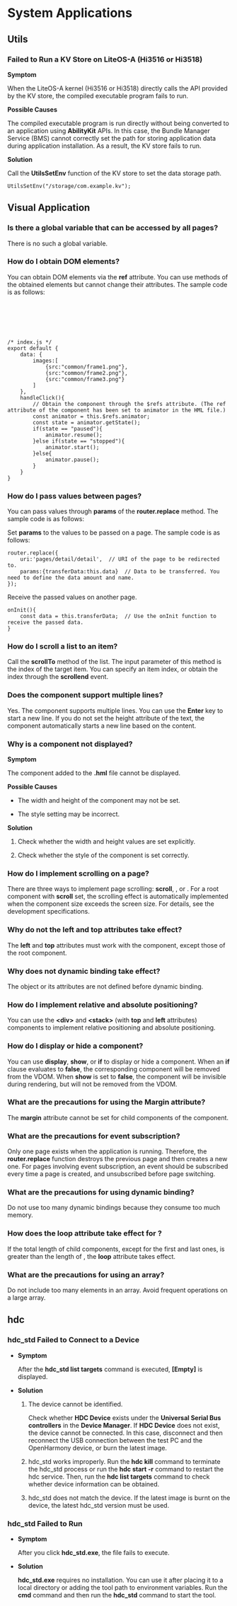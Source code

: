 # System Applications




## Utils


### Failed to Run a KV Store on LiteOS-A (Hi3516 or Hi3518)

**Symptom**

When the LiteOS-A kernel (Hi3516 or Hi3518) directly calls the API provided by the KV store, the compiled executable program fails to run.

**Possible Causes**

The compiled executable program is run directly without being converted to an application using **AbilityKit** APIs. In this case, the Bundle Manager Service (BMS) cannot correctly set the path for storing application data during application installation. As a result, the KV store fails to run.

**Solution**

Call the **UtilsSetEnv** function of the KV store to set the data storage path.


```
UtilsSetEnv("/storage/com.example.kv");
```


## Visual Application


### Is there a global variable that can be accessed by all pages?

There is no such a global variable.


### How do I obtain DOM elements?

You can obtain DOM elements via the **ref** attribute. You can use methods of the obtained elements but cannot change their attributes. The sample code is as follows:


```


   
   


/* index.js */
export default {
    data: {
        images:[
            {src:"common/frame1.png"},
            {src:"common/frame2.png"},
            {src:"common/frame3.png"}
        ]
    },
    handleClick(){
        // Obtain the component through the $refs attribute. (The ref attribute of the component has been set to animator in the HML file.)
        const animator = this.$refs.animator;
        const state = animator.getState();
        if(state == "paused"){
            animator.resume();
        }else if(state == "stopped"){
            animator.start();
        }else{
            animator.pause();
        }
    }
}
```


### How do I pass values between pages?

You can pass values through **params** of the **router.replace** method. The sample code is as follows:

Set **params** to the values to be passed on a page. The sample code is as follows:


```
router.replace({
    uri:'pages/detail/detail',  // URI of the page to be redirected to.
    params:{transferData:this.data}  // Data to be transferred. You need to define the data amount and name.
});
```

Receive the passed values on another page.


```
onInit(){
    const data = this.transferData;  // Use the onInit function to receive the passed data.
}  
```


### How do I scroll a list to an item?

Call the **scrollTo** method of the list. The input parameter of this method is the index of the target item. You can specify an item index, or obtain the index through the **scrollend** event.


### Does the <text> component support multiple lines?

Yes. The **<text>** component supports multiple lines. You can use the **Enter** key to start a new line. If you do not set the height attribute of the text, the component automatically starts a new line based on the content.


### Why is a component not displayed?

**Symptom**

The component added to the **.hml** file cannot be displayed.

**Possible Causes**

- The width and height of the component may not be set.

- The style setting may be incorrect.

**Solution**

1. Check whether the width and height values are set explicitly.

2. Check whether the style of the component is set correctly.



### How do I implement scrolling on a page?

There are three ways to implement page scrolling: **scroll**, **<list>**, or **<swiper>**. For a root component with **scroll** set, the scrolling effect is automatically implemented when the component size exceeds the screen size. For details, see the development specifications.


### Why do not the left and top attributes take effect?

The **left** and **top** attributes must work with the **<stack>** component, except those of the root component.


### Why does not dynamic binding take effect?

The object or its attributes are not defined before dynamic binding.


### How do I implement relative and absolute positioning?

You can use the **<div\>** and **<stack\>** (with **top** and **left** attributes) components to implement relative positioning and absolute positioning.


### How do I display or hide a component?

You can use **display**, **show**, or **if** to display or hide a component. When an **if** clause evaluates to **false**, the corresponding component will be removed from the VDOM. When **show** is set to **false**, the component will be invisible during rendering, but will not be removed from the VDOM.


### What are the precautions for using the Margin attribute?

The **margin** attribute cannot be set for child components of the **<stack>** component.


### What are the precautions for event subscription?

Only one page exists when the application is running. Therefore, the **router.replace** function destroys the previous page and then creates a new one. For pages involving event subscription, an event should be subscribed every time a page is created, and unsubscribed before page switching.


### What are the precautions for using dynamic binding?

Do not use too many dynamic bindings because they consume too much memory.


### How does the loop attribute take effect for <swiper>?

If the total length of child components, except for the first and last ones, is greater than the length of **<swiper>**, the **loop** attribute takes effect.


### What are the precautions for using an array?

Do not include too many elements in an array. Avoid frequent operations on a large array.


## hdc


### hdc_std Failed to Connect to a Device

- **Symptom**
  
  After the **hdc_std list targets** command is executed, **[Empty]** is displayed.

- **Solution**
  
  1. The device cannot be identified.
      
      Check whether **HDC Device** exists under the **Universal Serial Bus controllers** in the **Device Manager**. If **HDC Device** does not exist, the device cannot be connected. In this case, disconnect and then reconnect the USB connection between the test PC and the OpenHarmony device, or burn the latest image.
      
  2. hdc_std works improperly.
      Run the **hdc kill** command to terminate the hdc_std process or run the **hdc start -r** command to restart the hdc service. Then, run the **hdc list targets** command to check whether device information can be obtained.
  
  3. hdc_std does not match the device.
      If the latest image is burnt on the device, the latest hdc_std version must be used.


### hdc_std Failed to Run

- **Symptom**
  

  After you click **hdc_std.exe**, the file fails to execute.

- **Solution**
  
  **hdc_std.exe** requires no installation. You can use it after placing it to a local directory or adding the tool path to environment variables. Run the **cmd** command and then run the **hdc_std** command to start the tool.
